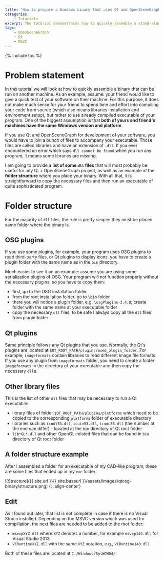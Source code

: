 ```yaml
---
title: "How to prepare a Windows binary that uses Qt and OpenSceneGraph"
categories: 
    - Tutorials
excerpt: The tutorial demonstrates how to quickly assemble a stand-alone binary with the list of potentially necessary dll files so that the binary can run on another Windows machine (of the same version).
tags: 
    - OpenSceneGraph 
    - Qt
    - MSVC
---
```


{% include toc %}

# Problem statement

In this tutorial we will look at how to quickly assemble a binary that can be run on another machine. As an example, assume: your friend would like to give a quick test of your software on their machine. For this purpose, it does not make much sense for your friend to spend time and effort into compiling your code from source (which also means libraries installation and environment setup), but rather to use already compiled executable of your program. One of the biggest assumption is that **both of yours and friend's machines have the same Windows version and platform**.

If you use Qt and OpenSceneGraph for development of your software, you would have to join a bunch of files to accompany your executable. Those files are called libraries and have an extension of `.dll`. If you ever encountered an error which says `dll cannot be found` when you run any program, it means some libraries are missing. 

I am going to provide a **list of some `dll` files** that will most probably be useful for any Qt + OpenSceneGraph project, as well as an example of the **folder structure** where you place your binary. With all that, it is straightforward to copy the necessary files and then run an executable of quite sophisticated program.

# Folder structure

For the majority of `dll` files, the rule is pretty simple: they must be placed same folder where the binary is. 

## OSG plugins

If you use some plugins, for example, your program uses OSG plugins to read third-party files, or Qt plugins to display icons, you have to create a plugin folder with the same name as in the `bin` directory. 

Much easier to see it on an example: assume you are using some serialization plugins of OSG. Your program will not function properly without the necessary plugins, so you have to copy them: 

* first, go to the OSG installation folder
* from the root installation folder, go to `\bin` folder
* there you will notice a plugin folder, e.g. `\osgPlugins-3.4.0`; create folder with the same name at your executable folder
* copy the necessary `dll` files; to be safe I always copy all the `dll` files from plugin folder

## Qt plugins

Same principle follows any Qt plugins that you use. Normally, the Qt's plugins are located at `$QT_ROOT_PATH/plugins/used_plugin_folder`. For example, `imageformats` contain libraries to read different image file formats. If you use any plugin from `imageformats` folder, you need to create a folder `imageformats` in the directory of your executable and then copy the necessary `dll`s. 

## Other library files

This is the list of other `dll` files that may be necessary to run a Qt executable:

* library files of folder `$QT_ROOT_PATH/plugins/platforms` which need to be copied to the corresponding `platforms` folder of executable directory
* libraries such as `icudt53.dll`, `icuin53.dll`, `icuuc53.dll` (the number at the end can differ) - located at the `bin` directory of Qt root folder
* `lib*GL*.dll` and other OpenGL-related files that can be found in `bin` directory of Qt root folder

## A folder structure example

After I assembled a folder for an executable of my CAD-like program, these are some files that ended up in my `exe` folder:

![Structure]({{ site.url }}{{ site.baseurl }}/assets/images/qtosg-binary/structure.png)
{: .align-center}

## Edit

As I found out later, that list is not complete in case if there is no Visual Studio installed. Depending on the MSVC version which was used for compillation, the next files are needed to be added to the root folder:

* `msvcpXYZ.dll` where `XYZ` denotes a number, for example `msvcp140.dll` for Visual Studio 2013
* `VCRuntimeXYZ.dll` with the same `XYZ` notation, e.g., `VCRuntime140.dll`

Both of these files are located at `C:/Windows/SysWOW64/`.

